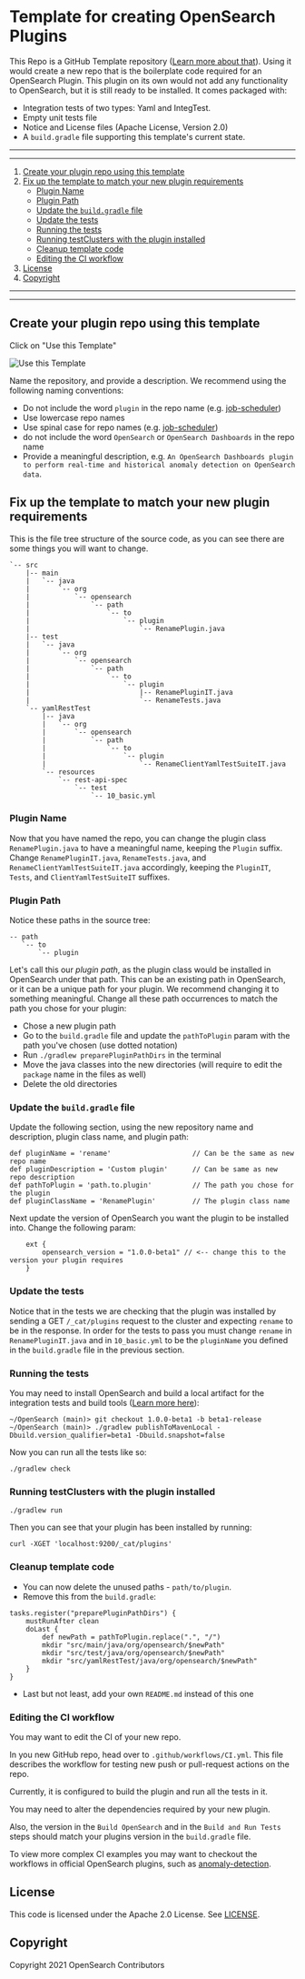 # Template for creating OpenSearch Plugins
This Repo is a GitHub Template repository ([Learn more about that](https://docs.github.com/articles/creating-a-repository-from-a-template/)).
Using it would create a new repo that is the boilerplate code required for an OpenSearch Plugin. 
This plugin on its own would not add any functionality to OpenSearch, but it is still ready to be installed.
It comes packaged with:
 - Integration tests of two types: Yaml and IntegTest.
 - Empty unit tests file
 - Notice and License files (Apache License, Version 2.0)
 - A `build.gradle` file supporting this template's current state.

---
---
1. [Create your plugin repo using this template](#create-your-plugin-repo-using-this-template)
2. [Fix up the template to match your new plugin requirements](#fix-up-the-template-to-match-your-new-plugin-requirements)
   - [Plugin Name](#plugin-name)
   - [Plugin Path](#plugin-path)
   - [Update the `build.gradle` file](#update-the-buildgradle-file)
   - [Update the tests](#update-the-tests)
   - [Running the tests](#running-the-tests)
   - [Running testClusters with the plugin installed](#running-testclusters-with-the-plugin-installed)
   - [Cleanup template code](#cleanup-template-code)
   - [Editing the CI workflow](#Editing-the-CI-workflow)
3. [License](#license)
4. [Copyright](#copyright)
---
---

## Create your plugin repo using this template
Click on "Use this Template"

![Use this Template](https://docs.github.com/assets/images/help/repository/use-this-template-button.png)

Name the repository, and provide a description. We recommend using the following naming conventions:
- Do not include the word `plugin` in the repo name (e.g. [job-scheduler](https://github.com/opensearch-project/job-scheduler))
- Use lowercase repo names
- Use spinal case for repo names (e.g. [job-scheduler](https://github.com/opensearch-project/job-scheduler))
- do not include the word `OpenSearch` or `OpenSearch Dashboards` in the repo name
- Provide a meaningful description, e.g. `An OpenSearch Dashboards plugin to perform real-time and historical anomaly detection on OpenSearch data`.


## Fix up the template to match your new plugin requirements

This is the file tree structure of the source code, as you can see there are some things you will want to change.

```
`-- src
    |-- main
    |   `-- java
    |       `-- org
    |           `-- opensearch
    |               `-- path
    |                   `-- to
    |                       `-- plugin
    |                           `-- RenamePlugin.java
    |-- test
    |   `-- java
    |       `-- org
    |           `-- opensearch
    |               `-- path
    |                   `-- to
    |                       `-- plugin
    |                           |-- RenamePluginIT.java
    |                           `-- RenameTests.java
    `-- yamlRestTest
        |-- java
        |   `-- org
        |       `-- opensearch
        |           `-- path
        |               `-- to
        |                   `-- plugin
        |                       `-- RenameClientYamlTestSuiteIT.java
        `-- resources
            `-- rest-api-spec
                `-- test
                    `-- 10_basic.yml

```

### Plugin Name
Now that you have named the repo, you can change the plugin class `RenamePlugin.java` to have a meaningful name, keeping the `Plugin` suffix.
Change `RenamePluginIT.java`, `RenameTests.java`, and `RenameClientYamlTestSuiteIT.java` accordingly, keeping the `PluginIT`, `Tests`, and `ClientYamlTestSuiteIT` suffixes.

### Plugin Path 
Notice these paths in the source tree:
```
-- path
   `-- to
       `-- plugin
```

Let's call this our *plugin path*, as the plugin class would be installed in OpenSearch under that path.
This can be an existing path in OpenSearch, or it can be a unique path for your plugin. We recommend changing it to something meaningful.
Change all these path occurrences to match the path you chose for your plugin:
- Chose a new plugin path
- Go to the `build.gradle` file and update the `pathToPlugin` param with the path you've chosen (use dotted notation)
- Run `./gradlew preparePluginPathDirs` in the terminal
- Move the java classes into the new directories (will require to edit the `package` name in the files as well)
- Delete the old directories

### Update the `build.gradle` file

Update the following section, using the new repository name and description, plugin class name, and plugin path:

```
def pluginName = 'rename'                    // Can be the same as new repo name
def pluginDescription = 'Custom plugin'      // Can be same as new repo description
def pathToPlugin = 'path.to.plugin'          // The path you chose for the plugin
def pluginClassName = 'RenamePlugin'         // The plugin class name
```

Next update the version of OpenSearch you want the plugin to be installed into. Change the following param:
```
    ext {
        opensearch_version = "1.0.0-beta1" // <-- change this to the version your plugin requires
    }
```

### Update the tests
Notice that in the tests we are checking that the plugin was installed by sending a GET `/_cat/plugins` request to the cluster and expecting `rename` to be in the response.
In order for the tests to pass you must change `rename` in `RenamePluginIT.java` and in `10_basic.yml` to be the `pluginName` you defined in the `build.gradle` file in the previous section.

### Running the tests
You may need to install OpenSearch and build a local artifact for the integration tests and build tools ([Learn more here](https://github.com/opensearch-project/opensearch-plugins/blob/main/BUILDING.md)):

```
~/OpenSearch (main)> git checkout 1.0.0-beta1 -b beta1-release
~/OpenSearch (main)> ./gradlew publishToMavenLocal -Dbuild.version_qualifier=beta1 -Dbuild.snapshot=false
```

Now you can run all the tests like so:
```
./gradlew check
```

### Running testClusters with the plugin installed 
```
./gradlew run
```

Then you can see that your plugin has been installed by running: 
```
curl -XGET 'localhost:9200/_cat/plugins'
```

### Cleanup template code
- You can now delete the unused paths - `path/to/plugin`.
- Remove this from the `build.gradle`:

```
tasks.register("preparePluginPathDirs") {
    mustRunAfter clean
    doLast {
        def newPath = pathToPlugin.replace(".", "/")
        mkdir "src/main/java/org/opensearch/$newPath"
        mkdir "src/test/java/org/opensearch/$newPath"
        mkdir "src/yamlRestTest/java/org/opensearch/$newPath"
    }
}
```

- Last but not least, add your own `README.md` instead of this one 

### Editing the CI workflow
You may want to edit the CI of your new repo.
  
In you new GitHub repo, head over to `.github/workflows/CI.yml`. This file describes the workflow for testing new push or pull-request actions on the repo.

Currently, it is configured to build the plugin and run all the tests in it.

You may need to alter the dependencies required by your new plugin.

Also, the version in the `Build OpenSearch` and in the `Build and Run Tests` steps should match your plugins version in the `build.gradle` file.

To view more complex CI examples you may want to checkout the workflows in official OpenSearch plugins, such as [anomaly-detection](https://github.com/opensearch-project/anomaly-detection/blob/main/.github/workflows/CI.yml).

## License
This code is licensed under the Apache 2.0 License. See [LICENSE](LICENSE).

## Copyright
Copyright 2021 OpenSearch Contributors
